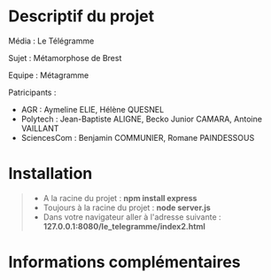 # Descriptif du projet

Média : Le Télégramme

Sujet : Métamorphose de Brest

Equipe : Métagramme

Patricipants :
- AGR : Aymeline ELIE, Hélène QUESNEL
- Polytech : Jean-Baptiste ALIGNE, Becko Junior CAMARA, Antoine VAILLANT  
- SciencesCom : Benjamin COMMUNIER, Romane PAINDESSOUS

# Installation

> * A la racine du projet : **npm install express**
> * Toujours à la racine du projet :  **node server.js**
> * Dans votre navigateur aller à l'adresse suivante :
	**127.0.0.1:8080/le_telegramme/index2.html**

# Informations complémentaires

